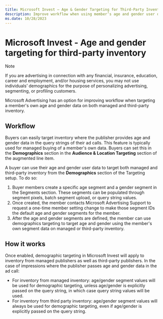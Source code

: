 ```yaml
---
title: Microsoft Invest – Age & Gender Targeting for Third-Party Inventory
description: Improve workflow when using member’s age and gender user data to target both managed and third-party inventory.
ms.date: 10/28/2023
---
```


# Microsoft Invest - Age and gender targeting for third-party inventory

> [!NOTE]
> If you are advertising in connection with any financial, insurance, education, career and employment, and/or housing services, you may not use individuals’ demographics for the purpose of personalizing advertising, segmenting, or profiling customers.

Microsoft Advertising has an option for improving workflow when targeting a member's own age and gender data on both managed and third-party inventory.

## Workflow

Buyers can easily target inventory where the publisher provides age and gender data in the query strings of their ad calls. This feature is typically used for managed buying of a member's own data. Buyers can set this in the **Demographics** section in the **Audience & Location Targeting** section of the augmented line item.

A buyer can use their age and gender user data to target both managed and third-party inventory from the **Demographics** section of the Targeting setup. To do so:

1. Buyer members create a specific age segment and a gender segment in the Segments section. These segments can be populated through segment pixels, batch segment upload, or query string values.
1. Once created, the member contacts Microsoft Advertising Support to request a one-time member setting change to make those segment IDs the default age and gender segments for the member.
1. After the age and gender segments are defined, the member can use demographics targeting to target age and gender using the member's own segment data on managed or third-party inventory.

## How it works

Once enabled, demographic targeting in Microsoft Invest will apply to inventory from managed publishers as well as third-party publishers. In the case of impressions where the publisher passes age and gender data in the ad call:

- For inventory from managed inventory: age/gender segment values will be used for demographic targeting, unless age/gender is explicitly passed on the query string, in which case query string values will be used.
- For inventory from third party inventory: age/gender segment values will always be used for demographic targeting, even if age/gender is explicitly passed on the query string.
